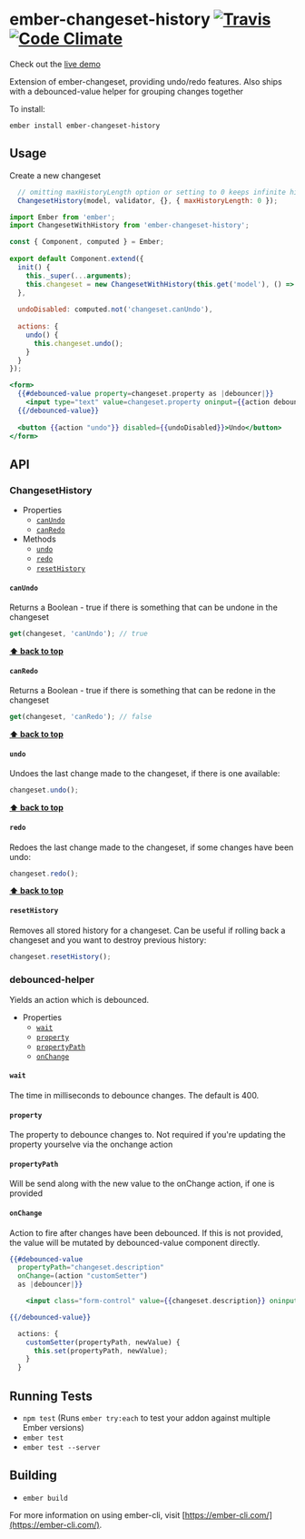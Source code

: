 # ember-changeset-history [![Travis](https://travis-ci.org/scazz010/ember-changeset-history.svg?branch=master)](https://travis-ci.org/scazz010/ember-changeset-history) [![Code Climate](https://img.shields.io/codeclimate/github/scazz010/ember-changeset-history.svg)](https://codeclimate.com/github/scazz010/ember-changeset-history)

Check out the [live demo](https://ember-changeset-history-demo.pagefrontapp.com)

Extension of ember-changeset, providing undo/redo features. Also ships with a debounced-value helper for grouping changes together 

To install:

`ember install ember-changeset-history`

## Usage

Create a new changeset
```js
  // omitting maxHistoryLength option or setting to 0 keeps infinite history
  ChangesetHistory(model, validator, {}, { maxHistoryLength: 0 }); 
```

```js
import Ember from 'ember';
import ChangesetWithHistory from 'ember-changeset-history';

const { Component, computed } = Ember;
 
export default Component.extend({
  init() {
    this._super(...arguments);
    this.changeset = new ChangesetWithHistory(this.get('model'), () => true, {}, { maxHistoryLength: 100}); 
  },
  
  undoDisabled: computed.not('changeset.canUndo'),
  
  actions: {
    undo() {
      this.changeset.undo();
    }
  }
});
```

```hbs
<form>
  {{#debounced-value property=changeset.property as |debouncer|}}
    <input type="text" value=changeset.property oninput={{action debouncer value="target.value"}}>
  {{/debounced-value}}
  
  <button {{action "undo"}} disabled={{undoDisabled}}>Undo</button>
</form>
```

## API

### ChangesetHistory 
* Properties
  + [`canUndo`](#canundo)
  + [`canRedo`](#canredo)
* Methods
  + [`undo`](#undo)
  + [`redo`](#redo)
  + [`resetHistory`](#resethistory)
  
#### `canUndo`

Returns a Boolean - true if there is something that can be undone in the changeset

```js
get(changeset, 'canUndo'); // true
```
**[⬆️ back to top](#api)**

#### `canRedo`

Returns a Boolean - true if there is something that can be redone in the changeset

```js
get(changeset, 'canRedo'); // false
``` 
**[⬆️ back to top](#api)**

#### `undo`

Undoes the last change made to the changeset, if there is one available: 

```js
changeset.undo();
```

**[⬆️ back to top](#api)**

#### `redo`

Redoes the last change made to the changeset, if some changes have been undo: 

```js
changeset.redo();
```

**[⬆️ back to top](#api)**

#### `resetHistory`

Removes all stored history for a changeset. Can be useful if rolling back a changeset and you want to destroy previous history:

```js
changeset.resetHistory();
```

### debounced-helper
Yields an action which is debounced. 
 
* Properties
  + [`wait`](#wait)
  + [`property`](#property)
  + [`propertyPath`](#propertypath)
  + [`onChange`](#onchange)

#### `wait`

The time in milliseconds to debounce changes. The default is 400. 

#### `property`

The property to debounce changes to. Not required if you're updating the property yourselve via the onchange action
   
#### `propertyPath`

Will be send along with the new value to the onChange action, if one is provided

#### `onChange`

Action to fire after changes have been debounced. If this is not provided, the value will be mutated by debounced-value component directly. 

```hbs
{{#debounced-value
  propertyPath="changeset.description"
  onChange=(action "customSetter")
  as |debouncer|}}

    <input class="form-control" value={{changeset.description}} oninput={{action debouncer value="target.value"}}>

{{/debounced-value}}
```

```js
  actions: {
    customSetter(propertyPath, newValue) {
      this.set(propertyPath, newValue);
    }
  }
```
  

## Running Tests

* `npm test` (Runs `ember try:each` to test your addon against multiple Ember versions)
* `ember test`
* `ember test --server`

## Building

* `ember build`

For more information on using ember-cli, visit [https://ember-cli.com/](https://ember-cli.com/).
